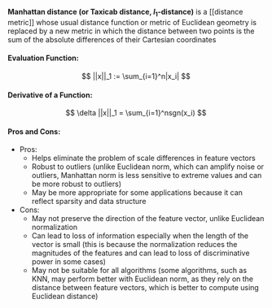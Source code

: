 **Manhattan distance (or Taxicab distance, $l_1$-distance)** is a [[distance metric]] whose usual distance function or metric of Euclidean geometry is replaced by a new metric in which the distance between two points is the sum of the absolute differences of their Cartesian coordinates

#### Evaluation Function:
$$
||x||_1 := \sum_{i=1}^n|x_i|
$$

#### Derivative of a Function:
$$
\delta ||x||_1 = \sum_{i=1}^nsgn(x_i)
$$

#### Pros and Cons:

* Pros:
	* Helps eliminate the problem of scale differences in feature vectors
	* Robust to outliers (unlike Euclidean norm, which can amplify noise or outliers, Manhattan norm is less sensitive to extreme values and can be more robust to outliers)
	* May be more appropriate for some applications because it can reflect sparsity and data structure
* Cons:
	* May not preserve the direction of the feature vector, unlike Euclidean normalization
	* Can lead to loss of information especially when the length of the vector is small (this is because the normalization reduces the magnitudes of the features and can lead to loss of discriminative power in some cases)
	* May not be suitable for all algorithms (some algorithms, such as KNN, may perform better with Euclidean norm, as they rely on the distance between feature vectors, which is better to compute using Euclidean distance)